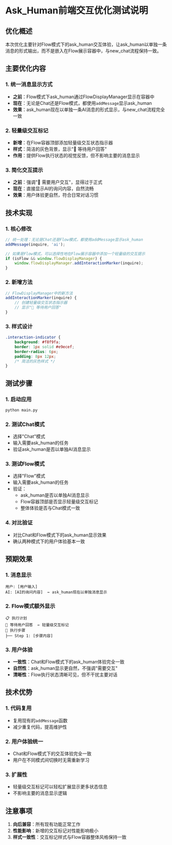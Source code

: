 # Ask_Human前端交互优化测试说明

## 优化概述

本次优化主要针对Flow模式下的ask_human交互体验，让ask_human以单独一条消息的形式输出，而不是嵌入在Flow展示容器中，与new_chat流程保持一致。

## 主要优化内容

### 1. 统一消息显示方式
- **之前**：Flow模式下ask_human通过FlowDisplayManager显示在容器中
- **现在**：无论是Chat还是Flow模式，都使用`addMessage`显示ask_human
- **效果**：ask_human现在以单独一条AI消息的形式显示，与new_chat流程完全一致

### 2. 轻量级交互标记
- **新增**：在Flow容器顶部添加轻量级交互状态指示器
- **样式**：简洁的灰色背景，显示"💬 等待用户回答"
- **作用**：提供Flow执行状态的视觉反馈，但不影响主要的消息显示

### 3. 简化交互提示
- **之前**：强调"🤝 需要用户交互"，显得过于正式
- **现在**：直接显示AI的询问内容，自然流畅
- **效果**：用户体验更自然，符合日常对话习惯

## 技术实现

### 1. 核心修改
```javascript
// 统一处理：无论是Chat还是Flow模式，都使用addMessage显示ask_human
addMessage(inquire, 'ai');

// 如果是Flow模式，可以选择性地在Flow展示容器中添加一个轻量级的交互提示
if (isFlow && window.flowDisplayManager) {
    window.flowDisplayManager.addInteractionMarker(inquire);
}
```

### 2. 新增方法
```javascript
// FlowDisplayManager中的新方法
addInteractionMarker(inquire) {
    // 创建轻量级交互状态指示器
    // 显示"💬 等待用户回答"
}
```

### 3. 样式设计
```css
.interaction-indicator {
    background: #f8f9fa;
    border: 1px solid #e9ecef;
    border-radius: 6px;
    padding: 8px 12px;
    /* 简洁的灰色样式 */
}
```

## 测试步骤

### 1. 启动应用
```bash
python main.py
```

### 2. 测试Chat模式
- 选择"Chat"模式
- 输入需要ask_human的任务
- 验证ask_human是否以单独AI消息显示

### 3. 测试Flow模式
- 选择"Flow"模式
- 输入需要ask_human的任务
- 验证：
  - ask_human是否以单独AI消息显示
  - Flow容器顶部是否显示轻量级交互标记
  - 整体体验是否与Chat模式一致

### 4. 对比验证
- 对比Chat和Flow模式下的ask_human显示效果
- 确认两种模式下的用户体验基本一致

## 预期效果

### 1. 消息显示
```
用户: [用户输入]
AI: [AI的询问内容]  ← ask_human现在以单独消息显示
```

### 2. Flow模式额外显示
```
📋 执行计划
💬 等待用户回答  ← 轻量级交互标记
🔄 执行步骤
├── Step 1: [步骤内容]
```

### 3. 用户体验
- **一致性**：Chat和Flow模式下的ask_human体验完全一致
- **自然性**：ask_human显示更自然，不强调"需要交互"
- **清晰性**：Flow执行状态清晰可见，但不干扰主要对话

## 技术优势

### 1. 代码复用
- 复用现有的`addMessage`函数
- 减少重复代码，提高维护性

### 2. 用户体验统一
- Chat和Flow模式下的交互体验完全一致
- 用户在不同模式间切换时无需重新学习

### 3. 扩展性
- 轻量级交互标记可以轻松扩展显示更多状态信息
- 不影响主要的消息显示逻辑

## 注意事项

1. **向后兼容**：所有现有功能正常工作
2. **性能影响**：新增的交互标记对性能影响极小
3. **样式一致性**：交互标记样式与Flow容器整体风格保持一致
